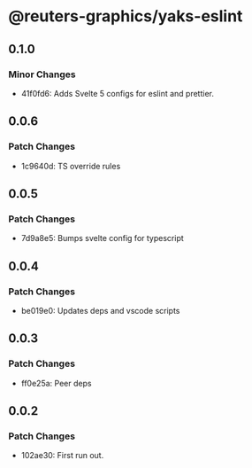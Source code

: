 # @reuters-graphics/yaks-eslint

## 0.1.0

### Minor Changes

- 41f0fd6: Adds Svelte 5 configs for eslint and prettier.

## 0.0.6

### Patch Changes

- 1c9640d: TS override rules

## 0.0.5

### Patch Changes

- 7d9a8e5: Bumps svelte config for typescript

## 0.0.4

### Patch Changes

- be019e0: Updates deps and vscode scripts

## 0.0.3

### Patch Changes

- ff0e25a: Peer deps

## 0.0.2

### Patch Changes

- 102ae30: First run out.
